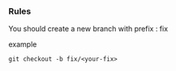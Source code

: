 ### Rules

You should create a new branch with prefix : fix

example

```
git checkout -b fix/<your-fix>
```
